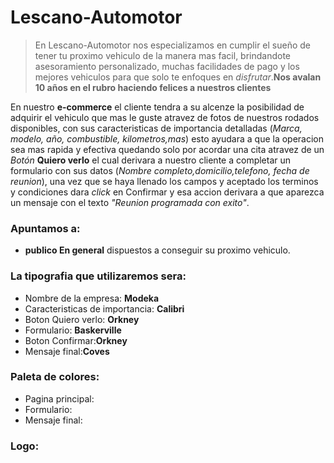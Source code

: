 # Lescano-Automotor
>En Lescano-Automotor nos especializamos en cumplir el sueño de tener tu proximo vehiculo de la manera mas facil, brindandote asesoramiento personalizado, muchas facilidades de pago y los mejores vehiculos para que solo te enfoques en _disfrutar_.**Nos avalan 10 años en el rubro haciendo felices a nuestros clientes**

En nuestro **e-commerce** el cliente tendra a su alcenze la posibilidad de adquirir el vehiculo que mas le guste atravez de fotos de nuestros rodados disponibles, con sus caracteristicas de importancia detalladas (_Marca, modelo, año, combustible, kilometros,mas_) esto ayudara a que la operacion sea mas rapida y efectiva quedando solo por acordar una cita atravez de un _Botón_ **Quiero verlo** el cual derivara a nuestro cliente a completar un formulario con sus datos (_Nombre completo,domicilio,telefono, fecha de reunion_), una vez que se haya llenado los campos y aceptado los terminos y condiciones dara _click_ en Confirmar y esa accion derivara a que aparezca un mensaje con el texto _"Reunion programada con exito"_.

### Apuntamos a: 
* **publico En general** dispuestos a conseguir su proximo vehiculo.

### La tipografia que utilizaremos sera:
* Nombre de la empresa: **Modeka**
* Caracteristicas de importancia: **Calibri**
* Boton Quiero verlo: **Orkney**
* Formulario: **Baskerville**
* Boton Confirmar:**Orkney**
* Mensaje final:**Coves**

### Paleta de colores:
* Pagina principal:
* Formulario:
* Mensaje final:

### Logo: 

